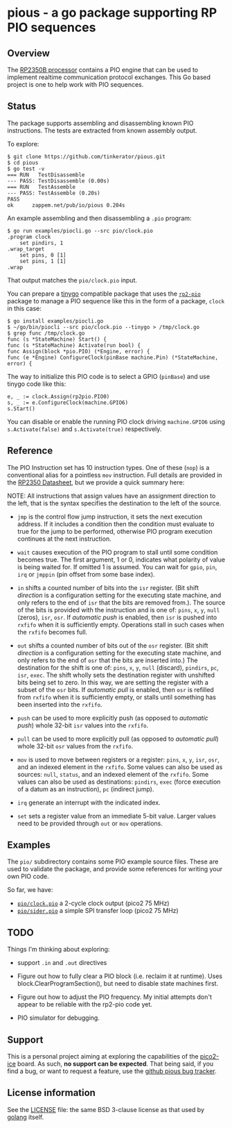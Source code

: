 # pious - a go package supporting RP PIO sequences

## Overview

The [RP2350B
processor](https://datasheets.raspberrypi.com/rp2350/rp2350-datasheet.pdf)
contains a PIO engine that can be used to implement realtime
communication protocol exchanges. This Go based project is one to help
work with PIO sequences.

## Status

The package supports assembling and disassembling known PIO
instructions. The tests are extracted from known assembly output.

To explore:

```
$ git clone https://github.com/tinkerator/pious.git
$ cd pious
$ go test -v
=== RUN   TestDisassemble
--- PASS: TestDisassemble (0.00s)
=== RUN   TestAssemble
--- PASS: TestAssemble (0.20s)
PASS
ok  	zappem.net/pub/io/pious	0.204s
```

An example assembling and then disassembling a `.pio` program:

```
$ go run examples/piocli.go --src pio/clock.pio
.program clock
	set	pindirs, 1
.wrap_target
	set	pins, 0 [1]
	set	pins, 1 [1]
.wrap
```

That output matches the `pio/clock.pio` input.

You can prepare a [tinygo](https://tinygo.org/) compatible package
that uses the [`rp2-pio`](github.com/tinygo-org/pio/rp2-pio) package
to manage a PIO sequence like this in the form of a package, `clock`
in this case:

```
$ go install examples/piocli.go
$ ~/go/bin/piocli --src pio/clock.pio --tinygo > /tmp/clock.go
$ grep func /tmp/clock.go
func (s *StateMachine) Start() {
func (s *StateMachine) Activate(run bool) {
func Assign(block *pio.PIO) (*Engine, error) {
func (e *Engine) ConfigureClock(pinBase machine.Pin) (*StateMachine, error) {
```

The way to initialize this PIO code is to select a GPIO (`pinBase`)
and use tinygo code like this:
```
e, _ := clock.Assign(rp2pio.PIO0)
s, _ := e.ConfigureClock(machine.GPIO6)
s.Start()
```

You can disable or enable the running PIO clock driving `machine.GPIO6`
using `s.Activate(false)` and `s.Activate(true)` respectively.

## Reference

The PIO Instruction set has 10 instruction types. One of these (`nop`)
is a conventional alias for a pointless `mov` instruction. Full
details are provided in the [RP2350
Datasheet](https://datasheets.raspberrypi.com/rp2350/rp2350-datasheet.pdf),
but we provide a quick summary here:

NOTE: All instructions that assign values have an assignment direction
      to the left, that is the syntax specifies the destination to the
      left of the source.

- `jmp` is the control flow jump instruction, it sets the next
  execution address. If it includes a condition then the condition
  must evaluate to true for the jump to be performed, otherwise PIO
  program execution continues at the next instruction.

- `wait` causes execution of the PIO program to stall until some
  condition becomes true. The first argument, 1 or 0, indicates what
  polarity of value is being waited for. If omitted 1 is assumed. You
  can wait for `gpio`, `pin`, `irq` or `jmppin` (pin offset from some
  base index).

- `in` shifts a counted number of bits into the `isr` register. (Bit
  shift _direction_ is a configuration setting for the executing state
  machine, and only refers to the end of `isr` that the bits are
  removed from.). The source of the bits is provided with the
  instruction and is one of: `pins`, `x`, `y`, `null` (zeros), `isr`,
  `osr`.  If _automatic push_ is enabled, then `isr` is pushed into
  `rxfifo` when it is sufficiently empty. Operations stall in such
  cases when the `rxfifo` becomes full.

- `out` shifts a counted number of bits out of the `osr`
  register. (Bit shift _direction_ is a configuration setting for the
  executing state machine, and only refers to the end of `osr` that
  the bits are inserted into.) The destination for the shift is one
  of: `pins`, `x`, `y`, `null` (discard), `pindirs`, `pc`, `isr`,
  `exec`. The shift wholly sets the destination register with
  unshifted bits being set to zero. In this way, we are setting the
  register with a subset of the `osr` bits. If _automatic pull_ is
  enabled, then `osr` is refilled from `rxfifo` when it is
  sufficiently empty, or stalls until something has been inserted into
  the `rxfifo`.

- `push` can be used to more explicitly push (as opposed to _automatic
  push_) whole 32-bit `isr` values into the `rxfifo`.

- `pull` can be used to more explicitly pull (as opposed to _automatic
  pull_) whole 32-bit `osr` values from the `rxfifo`.

- `mov` is used to move between registers or a register: `pins`, `x`,
  `y`, `isr`, `osr`, and an indexed element in the `rxfifo`. Some
  values can also be used as sources: `null`, `status`, and an indexed
  element of the `rxfifo`. Some values can also be used as
  destinations: `pindirs`, `exec` (force execution of a datum as an
  instruction), `pc` (indirect jump).

- `irq` generate an interrupt with the indicated index.

- `set` sets a register value from an immediate 5-bit value. Larger
  values need to be provided through `out` or `mov` operations.

## Examples

The `pio/` subdirectory contains some PIO example source files. These
are used to validate the package, and provide some references for
writing your own PIO code.

So far, we have:

- [`pio/clock.pio`](pio/clock.pio) a 2-cycle clock output (pico2 75 MHz)
- [`pio/sider.pio`](pio/sider.pio) a simple SPI transfer loop (pico2 75 MHz)

## TODO

Things I'm thinking about exploring:

- support `.in` and `.out` directives

- Figure out how to fully clear a PIO block (i.e. reclaim it at
  runtime). Uses block.ClearProgramSection(), but need to disable
  state machines first.

- Figure out how to adjust the PIO frequency. My initial attempts
  don't appear to be reliable with the rp2-pio code yet.

- PIO simulator for debugging.

## Support

This is a personal project aiming at exploring the capabilities of the
[pico2-ice](http://pico2-ice.tinyvision.ai/) board. As such, **no
support can be expected**. That being said, if you find a bug, or want
to request a feature, use the [github pious bug
tracker](https://github.com/tinkerator/pious/issues).

## License information

See the [LICENSE](LICENSE) file: the same BSD 3-clause license as that
used by [golang](https://golang.org/LICENSE) itself.
